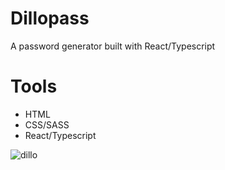 # Dillopass
<p>A password generator built with React/Typescript</p>

# Tools
<ul>
  <li>HTML</li>
  <li>CSS/SASS</li>
  <li>React/Typescript</li>
</ul>

<img src="https://i.ibb.co/yY0174c/dillo.png" alt="dillo" border="0" />
